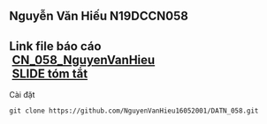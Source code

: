 Nguyễn Văn Hiếu N19DCCN058 
---
Link file báo cáo
<br>
&nbsp;[CN_058_NguyenVanHieu](https://drive.google.com/file/d/1LoJ8b48UnvEpk7cUEPWqNNBcmPQVwhC6/view?usp=sharing)
<br>
&nbsp;[SLIDE tóm tắt](https://drive.google.com/file/d/19cqSeoxyIyYSJ7m6GfRMeDzyoEPFDPW6/view?usp=sharing)
---
Cài đặt <br>
```
git clone https://github.com/NguyenVanHieu16052001/DATN_058.git
```
